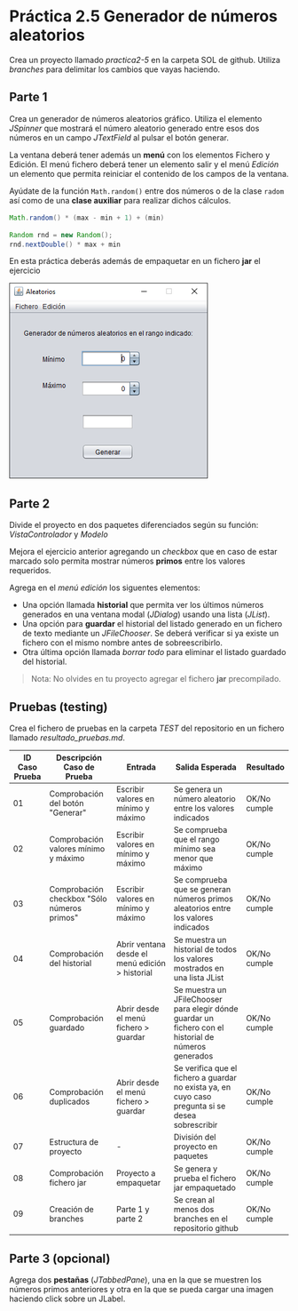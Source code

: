 # Práctica 2.5 Generador de números aleatorios

Crea un proyecto llamado *practica2-5* en la carpeta SOL de github. Utiliza *branches* para delimitar los cambios que vayas haciendo.

## Parte 1

Crea un generador de números aleatorios gráfico. Utiliza el elemento *JSpinner* que mostrará el número aleatorio generado entre esos dos números en un campo *JTextField* al pulsar el botón generar.

La ventana deberá tener además un **menú** con los elementos Fichero y Edición. El menú fichero deberá tener un elemento salir y el menú *Edición* un elemento que permita reiniciar el contenido de los campos de la ventana.

Ayúdate de la función `Math.random()` entre dos números o de la clase `radom` así como de una **clase auxiliar** para realizar dichos cálculos.

```java
Math.random() * (max - min + 1) + (min)
```

```java
Random rnd = new Random();
rnd.nextDouble() * max + min

```

En esta práctica deberás además de empaquetar en un fichero **jar** el ejercicio

![](media/ba18dcfdd7fd2df3ed8dfe1cefa04f24.png)

## Parte 2

Divide el proyecto en dos paquetes diferenciados según su función: *VistaControlador* y *Modelo*

Mejora el ejercicio anterior agregando un *checkbox* que en caso de estar marcado solo permita mostrar números **primos** entre los valores requeridos.

Agrega en el *menú edición* los siguentes elementos: 

- Una opción llamada **historial** que permita ver los últimos números generados en una ventana modal (*JDialog*) usando una lista (*JList*). 
- Una opción para **guardar** el historial del listado generado en un fichero de texto mediante un *JFileChooser*. Se deberá verificar si ya existe un fichero con el mismo nombre antes de sobreescribirlo.
- Otra última opción llamada *borrar todo* para eliminar el listado guardado del historial.  

> Nota: No olvides en tu proyecto agregar el fichero **jar** precompilado.

## Pruebas (testing)

Crea el fichero de pruebas en la carpeta *TEST* del repositorio en un fichero llamado *resultado_pruebas.md*.

| ID Caso Prueba | Descripción Caso de Prueba                     | Entrada                                 | Salida Esperada                                                           | Resultado   |
|----------------|-----------------------------------------------|-----------------------------------------|---------------------------------------------------------------------------|-------------|
| 01             | Comprobación del botón "Generar"               | Escribir valores en mínimo y máximo     | Se genera un número aleatorio entre los valores indicados                  | OK/No cumple|
| 02             | Comprobación valores mínimo y máximo           | Escribir valores en mínimo y máximo     | Se comprueba que el rango mínimo sea menor que máximo                      | OK/No cumple|
| 03             | Comprobación checkbox "Sólo números primos"    | Escribir valores en mínimo y máximo     | Se comprueba que se generan números primos aleatorios entre los valores indicados | OK/No cumple|
| 04             | Comprobación del historial                     | Abrir ventana desde el menú edición > historial | Se muestra un historial de todos los valores mostrados en una lista JList | OK/No cumple|
| 05             | Comprobación guardado                          | Abrir desde el menú fichero > guardar   | Se muestra un JFileChooser para elegir dónde guardar un fichero con el historial de números generados | OK/No cumple|
| 06             | Comprobación duplicados                        | Abrir desde el menú fichero > guardar   | Se verifica que el fichero a guardar no exista ya, en cuyo caso pregunta si se desea sobrescribir | OK/No cumple|
| 07             | Estructura de proyecto                        | -   | División del proyecto en paquetes | OK/No cumple|
| 08             | Comprobación fichero jar                        | Proyecto a empaquetar   | Se genera y prueba el fichero jar empaquetado | OK/No cumple|
| 09             | Creación de branches                        | Parte 1 y parte 2   | Se crean al menos dos branches en el repositorio github | OK/No cumple|
 
## Parte 3 (opcional)

Agrega dos **pestañas** (*JTabbedPane*), una en la que se muestren los números primos anteriores y otra en la que se pueda cargar una imagen haciendo click sobre un JLabel.




